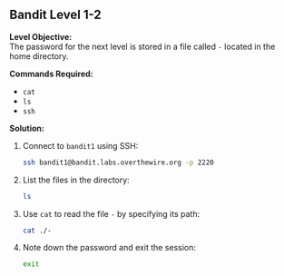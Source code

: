 ## Bandit Level 1-2

**Level Objective:**  
The password for the next level is stored in a file called `-` located in the home directory.

**Commands Required:**
- `cat`
- `ls`
- `ssh`

**Solution:**
1. Connect to `bandit1` using SSH:
   ```sh
   ssh bandit1@bandit.labs.overthewire.org -p 2220
   ```
2. List the files in the directory:
   ```sh
   ls
   ```
3. Use `cat` to read the file `-` by specifying its path:
   ```sh
   cat ./-
   ```
4. Note down the password and exit the session:
   ```sh
   exit
   ```
